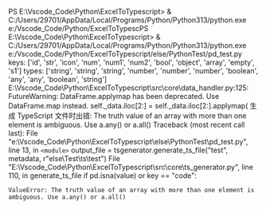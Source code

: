 PS E:\Vscode_Code\Python\ExcelToTypescript> & C:/Users/29701/AppData/Local/Programs/Python/Python313/python.exe e:/Vscode_Code/Python/ExcelToTypescPS E:\Vscode_Code\Python\ExcelToTypescript> & C:/Users/29701/AppData/Local/Programs/Python/Python313/python.exe e:/Vscode_Code/Python/ExcelToTypescript/else/PythonTest/pd_test.py
keys: ['id', 'str', 'icon', 'num', 'num1', 'num2', 'bool', 'object', 'array', 'empty', 's1']
types: ['string', 'string', 'string', 'number', 'number', 'number', 'boolean', 'any', 'any', 'boolean', 'string']
E:\Vscode_Code\Python\ExcelToTypescript\src\core\data_handler.py:125: FutureWarning: DataFrame.applymap has been deprecated. Use DataFrame.map instead.
self.\_data.iloc[2:] = self.\_data.iloc[2:].applymap(
生成 TypeScript 文件时出错: The truth value of an array with more than one element is ambiguous. Use a.any() or a.all()
Traceback (most recent call last):
File "e:\Vscode_Code\Python\ExcelToTypescript\else\PythonTest\pd_test.py", line 13, in `<module>`
output_file = tsgenerator.generate_ts_file("test", metadata,
r"else\Test\ts\test")
File "E:\Vscode_Code\Python\ExcelToTypescript\src\core\ts_generator.py", line 110, in generate_ts_file
if pd.isna(value) or key == "code":
~~~~~~~^^^^^^^
ValueError: The truth value of an array with more than one element is ambiguous. Use a.any() or a.all()
